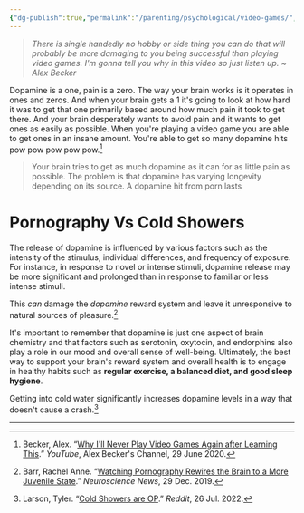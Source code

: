 ```yaml
---
{"dg-publish":true,"permalink":"/parenting/psychological/video-games/","tags":["dopamine"]}
---
```



> *There is single handedly no hobby or side thing you can do that will probably be more damaging to you being successful than playing video games. I'm gonna tell you why in this video so just listen up. ~ Alex Becker*

Dopamine is a one, pain is a zero. The way your brain works is it operates in ones and zeros. And when your brain gets a 1 it's going to look at how hard it was to get that one primarily based around how much pain it took to get there. And your brain desperately wants to avoid pain and it wants to get ones as easily as possible. When you're playing a video game you are able to get ones in an insane amount. You're able to get so many
dopamine hits pow pow pow pow pow.[^1]

> Your brain tries to get as much dopamine as it can for as little pain as possible. The problem is that dopamine has varying longevity depending on its source. A dopamine hit from porn lasts 

# Pornography Vs Cold Showers

The release of dopamine is influenced by various factors such as the intensity of the stimulus, individual differences, and frequency of exposure. For instance, in response to novel or intense stimuli, dopamine release may be more significant and prolonged than in response to familiar or less intense stimuli.

This _can_ damage the _dopamine_ reward system and leave it unresponsive to natural sources of pleasure.[^3]

It's important to remember that dopamine is just one aspect of brain chemistry and that factors such as serotonin, oxytocin, and endorphins also play a role in our mood and overall sense of well-being. Ultimately, the best way to support your brain's reward system and overall health is to engage in healthy habits such as **regular exercise, a balanced diet, and good sleep hygiene**.

Getting into cold water significantly increases dopamine levels in a way that doesn't cause a crash.[^4]

---
[^1]: Becker, Alex. “[Why I'll Never Play Video Games Again after Learning This](https://www.youtube.com/watch?v=868BlSS8Wg0.).” _YouTube_, Alex Becker's Channel, 29 June 2020.
[^2]: Becker, Alex. “[The Warning Signs of ‘Dopamine Toxication.’](https://www.youtube.com/watch?v=v_mvvKwNwho)” _YouTube_, Alex Becker's Channel, 17 Apr. 2020.
[^3]: Barr, Rachel Anne. “[Watching Pornography Rewires the Brain to a More Juvenile State](https://neurosciencenews.com/neuroscience-pornography-brain-15354/).” _Neuroscience News_, 29 Dec. 2019.
[^4]: Larson, Tyler. “[Cold Showers are OP](https://www.reddit.com/r/Healthygamergg/comments/w8q6q5/cold_showers_are_op/).” *Reddit*, 26 Jul. 2022.
